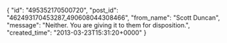  {
   "id": "495352170500720",
   "post_id": "462493170453287_490608044308466",
   "from_name": "Scott Duncan",
   "message": "Neither. You are giving it to them for disposition.",
   "created_time": "2013-03-23T15:31:20+0000"
 }

